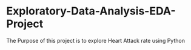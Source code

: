 # Exploratory-Data-Analysis-EDA-Project
The Purpose of this project is to explore Heart Attack rate using Python
